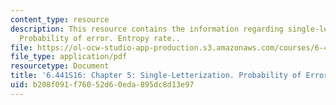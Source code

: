 ```yaml
---
content_type: resource
description: This resource contains the information regarding single-letterization.
  Probability of error. Entropy rate..
file: https://ol-ocw-studio-app-production.s3.amazonaws.com/courses/6-441-information-theory-spring-2016/b208f091f76052d60eda895dc8d13e97_MIT6_441S16_chapter_5.pdf
file_type: application/pdf
resourcetype: Document
title: '6.441S16: Chapter 5: Single-Letterization. Probability of Error. Entropy Rate.'
uid: b208f091-f760-52d6-0eda-895dc8d13e97
---
```

